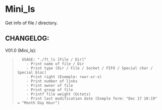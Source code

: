 # Mini_ls
Get info of file / directory.

CHANGELOG:
----------

V01.0 (Mini_ls):

>       USAGE: "./ft_ls [File / Dir]"
>         - Print name of file / Dir
>         - Print type (Dir / File / Socket / FIFO / Special char / Special bloc)
>         - Print right (Exemple: rwxr-xr-x)
>         - Print number of links
>         - Print owner of file
>         - Print group of file
>         - Printf file weight (Octets)
>         - Print last modification date (Exmple form: "Dec 17 10:19" = "Month Day Hour")
